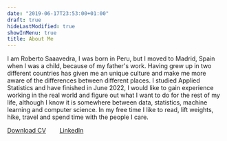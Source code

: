 ```yaml
---
date: "2019-06-17T23:53:00+01:00"
draft: true
hideLastModified: true
showInMenu: true
title: About Me
---
```


I am Roberto Saaavedra, I was born in Peru, but I moved to Madrid, Spain when I was
a child, because of my father's work. Having grew up in two different countries has given me
an unique culture and make me more aware of the differences between different places. I studied 
Applied Statistics and have finished in June 2022, I would like to gain experience working in the real
world and figure out what I want to do for the rest of my life, although I know it is somewhere between
data, statistics, machine learning and computer science. In my free time I like to read, lift weights, hike, travel and spend time with the people I care.

[Download CV](docs/resume.pdf)&nbsp;&nbsp;&nbsp;&nbsp;&nbsp;&nbsp;&nbsp;&nbsp;[LinkedIn](https://www.linkedin.com/in/rsaavedr/)                
